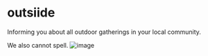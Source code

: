 # outsiide
Informing you about all outdoor gatherings in your local community.

We also cannot spell.
![image](https://user-images.githubusercontent.com/75332824/132155826-1672ed88-702f-43d3-9acd-50b4149fcbea.png)
